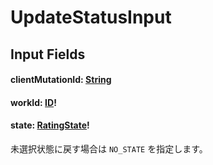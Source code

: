 # UpdateStatusInput

## Input Fields

#### clientMutationId: [String](/api/graphql/scalars/string.md)

#### workId: [ID](/api/graphql/scalars/id.md)!

#### state: [RatingState](/api/graphql/enums/status-state.md)!

未選択状態に戻す場合は `NO_STATE` を指定します。
